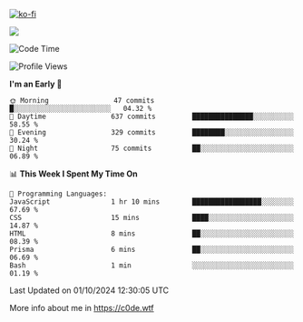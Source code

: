 [![ko-fi](https://ko-fi.com/img/githubbutton_sm.svg)](https://ko-fi.com/Z8Z4Y2LKX)

<a href="https://wakatime.com"><img src="https://wakatime.com/share/@c0dezin/b7f18a7c-ab3a-40b8-8bc7-b1b7bf71f1d6.svg" /></a>

<!--START_SECTION:waka-->
![Code Time](http://img.shields.io/badge/Code%20Time-109%20hrs%2011%20mins-blue)

![Profile Views](http://img.shields.io/badge/Profile%20Views-1-blue)

**I'm an Early 🐤** 

```text
🌞 Morning                47 commits          █░░░░░░░░░░░░░░░░░░░░░░░░   04.32 % 
🌆 Daytime                637 commits         ███████████████░░░░░░░░░░   58.55 % 
🌃 Evening                329 commits         ████████░░░░░░░░░░░░░░░░░   30.24 % 
🌙 Night                  75 commits          ██░░░░░░░░░░░░░░░░░░░░░░░   06.89 % 
```


📊 **This Week I Spent My Time On** 

```text
💬 Programming Languages: 
JavaScript               1 hr 10 mins        █████████████████░░░░░░░░   67.69 % 
CSS                      15 mins             ████░░░░░░░░░░░░░░░░░░░░░   14.87 % 
HTML                     8 mins              ██░░░░░░░░░░░░░░░░░░░░░░░   08.39 % 
Prisma                   6 mins              ██░░░░░░░░░░░░░░░░░░░░░░░   06.69 % 
Bash                     1 min               ░░░░░░░░░░░░░░░░░░░░░░░░░   01.19 % 
```


 Last Updated on 01/10/2024 12:30:05 UTC
<!--END_SECTION:waka-->

More info about me in https://c0de.wtf

